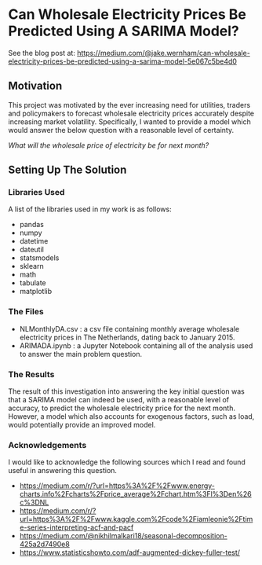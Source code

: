 # Can Wholesale Electricity Prices Be Predicted Using A SARIMA Model?

See the blog post at: https://medium.com/@jake.wernham/can-wholesale-electricity-prices-be-predicted-using-a-sarima-model-5e067c5be4d0

## Motivation

This project was motivated by the ever increasing need for utilities, traders and policymakers to forecast wholesale electricity prices accurately despite increasing market volatility. Specifically, I wanted to provide a model which would answer the below question with a reasonable level of certainty.

*What will the wholesale price of electricity be for next month?*

## Setting Up The Solution

### Libraries Used

A list of the libraries used in my work is as follows:

- pandas
- numpy
- datetime
- dateutil
- statsmodels
- sklearn
- math
- tabulate
- matplotlib

### The Files

- NLMonthlyDA.csv : a csv file containing monthly average wholesale electricity prices in The Netherlands, dating back to January 2015.
- ARIMADA.ipynb : a Jupyter Notebook containing all of the analysis used to answer the main problem question.

### The Results

The result of this investigation into answering the key initial question was that a SARIMA model can indeed be used, with a reasonable level of accuracy, to predict the wholesale electricity price for the next month. However, a model which also accounts for exogenous factors, such as load, would potentially provide an improved model.

### Acknowledgements

I would like to acknowledge the following sources which I read and found useful in answering this question.

* https://medium.com/r/?url=https%3A%2F%2Fwww.energy-charts.info%2Fcharts%2Fprice_average%2Fchart.htm%3Fl%3Den%26c%3DNL
* https://medium.com/r/?url=https%3A%2F%2Fwww.kaggle.com%2Fcode%2Fiamleonie%2Ftime-series-interpreting-acf-and-pacf
* https://medium.com/@nikhilmalkari18/seasonal-decomposition-425a2d7490e8
* https://www.statisticshowto.com/adf-augmented-dickey-fuller-test/
